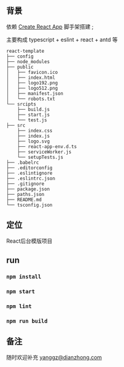## 背景
依赖 [Create React App](https://github.com/facebook/create-react-app) 脚手架搭建 ; 

主要构成 typescript + eslint + react + antd 等

```
react-template
├── config
├── node_modules
├── public
│   ├── favicon.ico
│   ├── index.html
│   ├── logo192.png
│   ├── logo512.png
│   ├── manifest.json
│   └── robots.txt
└── srcipts
    ├── build.js
    ├── start.js
    └── test.js
├── src
    ├── index.css
    ├── index.js
    ├── logo.svg
    ├── react-app-env.d.ts
    ├── serviceWorker.js
    └── setupTests.js
├── .babelrc
├── .editorconfig
├── .eslintignore
├── .eslintrc.json
├── .gitignore
├── package.json
├── paths.json
├── README.md
└── tsconfig.json

```

## 定位
React后台模版项目

## run
### `npm install`
### `npm start`
### `npm lint`
### `npm run build`

## 备注
随时欢迎补充 [yanggz@dianzhong.com](https://qiye.aliyun.com/)
